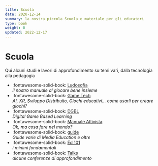```yaml
---
title: Scuola
date: 2020-12-14
summary: la nostra piccola Scuola e materiale per gli educatori
type: book
weight: 0
updated: 2022-12-17
---
```

# Scuola

Qui alcuni studi e lavori di approfondimento su temi vari, dalla tecnologia alla pedagogia

<div class="grid cards" markdown>

- :fontawesome-solid-book: [Ludosofia](ludosofia/index.md)  
_il nostro manuale al giocare bene insieme_
- :fontawesome-solid-book: [Game Tech](game-dev/index.md)  
_AI, XR, Sviluppo Distribuito, Giochi educativi... come usarli per creare giochi?_
- :fontawesome-solid-book: [DGBL](dgbl/index.md)  
_Digital Game Based Learning_
- :fontawesome-solid-book: [Manuale Attivista](manuale-attivista/index.md)  
_Ok, ma cosa fare nel mondo?_
- :fontawesome-solid-book: [guide](guide/index.md)  
_Guide varie di Media Education e oltre_
- :fontawesome-solid-book: [Ed 101](ed101/index.md)  
_i minimi fondamentali_
- :fontawesome-solid-book: [Talks](talk/index.md)  
_alcune conferenze di approfondimento_

</div>
